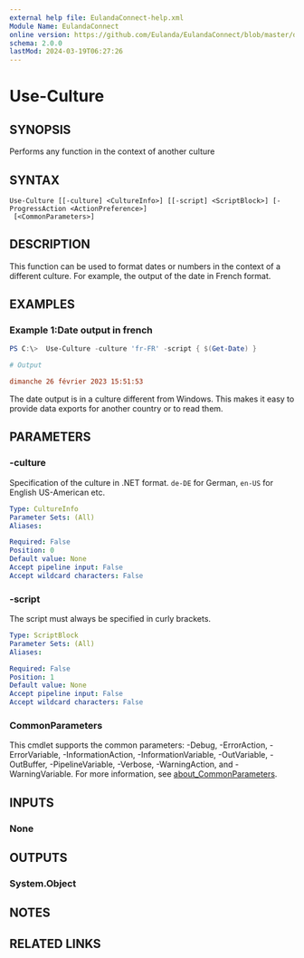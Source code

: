 ```yaml
---
external help file: EulandaConnect-help.xml
Module Name: EulandaConnect
online version: https://github.com/Eulanda/EulandaConnect/blob/master/docs/Use-Culture.md
schema: 2.0.0
lastMod: 2024-03-19T06:27:26
---
```


# Use-Culture

## SYNOPSIS
Performs any function in the context of another culture

## SYNTAX

```
Use-Culture [[-culture] <CultureInfo>] [[-script] <ScriptBlock>] [-ProgressAction <ActionPreference>]
 [<CommonParameters>]
```

## DESCRIPTION
This function can be used to format dates or numbers in the context of a different culture. For example, the output of the date in French format.

## EXAMPLES

### Example 1:Date output in french
```powershell
PS C:\>  Use-Culture -culture 'fr-FR' -script { $(Get-Date) }
```

```ini
# Output

dimanche 26 février 2023 15:51:53
```

The date output is in a culture different from Windows. This makes it easy to provide data exports for another country or to read them.

## PARAMETERS

### -culture
Specification of the culture in .NET format. `de-DE` for German, `en-US` for English US-American etc.

```yaml
Type: CultureInfo
Parameter Sets: (All)
Aliases:

Required: False
Position: 0
Default value: None
Accept pipeline input: False
Accept wildcard characters: False
```

### -script
The script must always be specified in curly brackets.

```yaml
Type: ScriptBlock
Parameter Sets: (All)
Aliases:

Required: False
Position: 1
Default value: None
Accept pipeline input: False
Accept wildcard characters: False
```


### CommonParameters
This cmdlet supports the common parameters: -Debug, -ErrorAction, -ErrorVariable, -InformationAction, -InformationVariable, -OutVariable, -OutBuffer, -PipelineVariable, -Verbose, -WarningAction, and -WarningVariable. For more information, see [about_CommonParameters](http://go.microsoft.com/fwlink/?LinkID=113216).

## INPUTS

### None

## OUTPUTS

### System.Object
## NOTES

## RELATED LINKS


